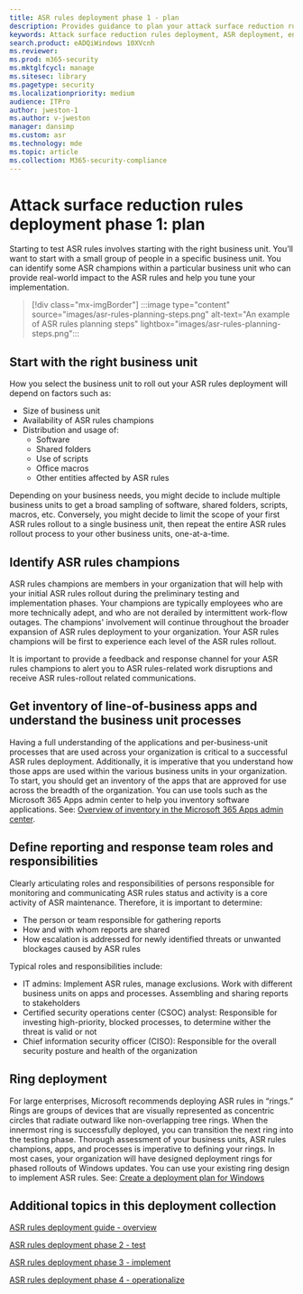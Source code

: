 ```yaml
---
title: ASR rules deployment phase 1 - plan
description: Provides guidance to plan your attack surface reduction rules deployment.
keywords: Attack surface reduction rules deployment, ASR deployment, enable asr rules, configure ASR, host intrusion prevention system, protection rules, anti-exploit rules, anti-exploit, exploit rules, infection prevention rules, Microsoft Defender for Endpoint, configure ASR rules
search.product: eADQiWindows 10XVcnh
ms.reviewer:
ms.prod: m365-security
ms.mktglfcycl: manage
ms.sitesec: library
ms.pagetype: security
ms.localizationpriority: medium
audience: ITPro
author: jweston-1
ms.author: v-jweston
manager: dansimp
ms.custom: asr
ms.technology: mde
ms.topic: article
ms.collection: M365-security-compliance
---
```


# Attack surface reduction rules deployment phase 1: plan

Starting to test ASR rules involves starting with the right business unit. You’ll want to start with a small group of people in a specific business unit. You can identify some ASR champions within a particular business unit who can provide real-world impact to the ASR rules and help you tune your implementation.

> [!div class="mx-imgBorder"]
> :::image type="content" source="images/asr-rules-planning-steps.png" alt-text="An example of ASR rules planning steps" lightbox="images/asr-rules-planning-steps.png":::

## Start with the right business unit

How you select the business unit to roll out your ASR rules  deployment will depend on factors such as:

- Size of business unit
- Availability of ASR rules champions  
- Distribution and usage of:
  - Software
  - Shared folders
  - Use of scripts
  - Office macros
  - Other entities affected by ASR rules

Depending on your business needs, you might decide to include multiple business units to get a broad sampling of software, shared folders, scripts, macros, etc. Conversely, you might decide to limit the scope of your first ASR rules rollout to a single business unit, then repeat the entire ASR rules rollout process to your other business units, one-at-a-time.

## Identify ASR  rules champions

ASR  rules champions are members in your organization that will help with your initial ASR  rules rollout during the preliminary testing and implementation phases. Your champions are typically employees who are more technically adept, and who are not derailed by intermittent work-flow outages. The champions' involvement will continue throughout the broader expansion of ASR rules deployment to your organization. Your ASR rules champions will be first to experience each level of the ASR  rules rollout.

It is important to provide a feedback and response channel for your ASR rules champions to alert you to ASR rules-related work disruptions and receive ASR  rules-rollout related communications.

## Get inventory of line-of-business apps and understand the business unit processes

Having a full understanding of the applications and per-business-unit processes that are used across your organization is critical to a successful ASR rules deployment. Additionally, it is imperative that you understand how those apps are used within the various business units in your organization.
To start, you should get an inventory of the apps that are approved for use across the breadth of the organization. You can use tools such as the Microsoft 365 Apps admin center to help you inventory software applications. See: [Overview of inventory in the Microsoft 365 Apps admin center](/deployoffice/admincenter/inventory).

## Define reporting and response team  roles and responsibilities

Clearly articulating roles and responsibilities of persons responsible for monitoring and communicating ASR  rules status and activity is a core activity of ASR  maintenance. Therefore, it is important to determine:

- The person or team responsible for gathering reports
- How and with whom reports are shared
- How escalation is addressed for newly identified threats or unwanted blockages caused by ASR rules

Typical roles and responsibilities include:

- IT admins: Implement ASR rules, manage exclusions. Work with different business units on apps and processes. Assembling and sharing reports to stakeholders
- Certified security operations center (CSOC) analyst: Responsible for investing high-priority, blocked processes, to determine wither the threat is valid or not
- Chief information security officer (CISO): Responsible for the overall security posture and health of the organization

## Ring deployment

For large enterprises, Microsoft recommends deploying ASR  rules in “rings.” Rings are groups of devices that are visually represented as concentric circles that radiate outward like non-overlapping tree rings. When the innermost ring is successfully deployed, you can transition the next ring into the testing phase. Thorough assessment of your business units, ASR  rules champions, apps, and processes is imperative to defining your rings.
In most cases, your organization will have designed deployment rings for phased rollouts of Windows updates. You can use your existing ring design to implement ASR  rules.
See: [Create a deployment plan for Windows](/windows/deployment/update/create-deployment-plan)

## Additional topics in this deployment collection

[ASR rules deployment guide - overview](attack-surface-reduction-rules-deployment.md)

[ASR rules deployment phase 2 - test](attack-surface-reduction-rules-deployment-phase-2.md)

[ASR rules deployment phase 3 - implement](attack-surface-reduction-rules-deployment-phase-3.md)

[ASR rules deployment phase 4 - operationalize](attack-surface-reduction-rules-deployment-phase-4.md)
